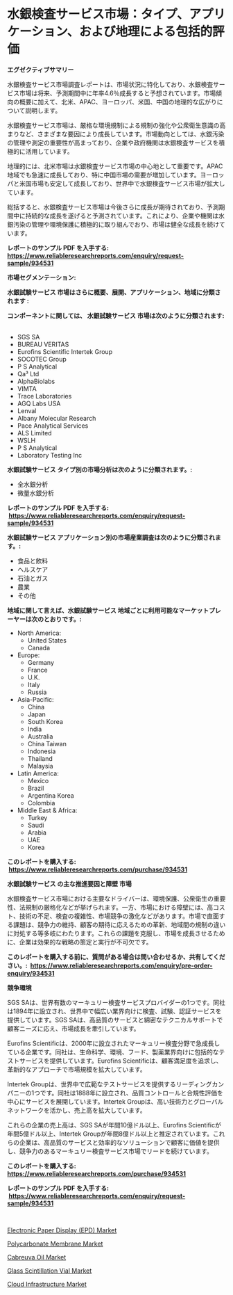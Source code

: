 <p><h1>水銀検査サービス市場：タイプ、アプリケーション、および地理による包括的評価</h1></p><p><strong>エグゼクティブサマリー</strong></p>
<p><p>水銀検査サービス市場調査レポートは、市場状況に特化しており、水銀検査サービス市場は将来、予測期間中に年率4.6％成長すると予想されています。市場傾向の概要に加えて、北米、APAC、ヨーロッパ、米国、中国の地理的な広がりについて説明します。</p><p>水銀検査サービス市場は、厳格な環境規制による規制の強化や公衆衛生意識の高まりなど、さまざまな要因により成長しています。市場動向としては、水銀汚染の管理や測定の重要性が高まっており、企業や政府機関は水銀検査サービスを積極的に活用しています。</p><p>地理的には、北米市場は水銀検査サービス市場の中心地として重要です。APAC地域でも急速に成長しており、特に中国市場の需要が増加しています。ヨーロッパと米国市場も安定して成長しており、世界中で水銀検査サービス市場が拡大しています。</p><p>総括すると、水銀検査サービス市場は今後さらに成長が期待されており、予測期間中に持続的な成長を遂げると予測されています。これにより、企業や機関は水銀汚染の管理や環境保護に積極的に取り組んでおり、市場は健全な成長を続けています。</p></p>
<p><strong>レポートのサンプル PDF を入手する: <a href="https://www.reliableresearchreports.com/enquiry/request-sample/934531">https://www.reliableresearchreports.com/enquiry/request-sample/934531</a></strong></p>
<p><strong>市場セグメンテーション:</strong></p>
<p><strong> 水銀試験サービス 市場はさらに概要、展開、アプリケーション、地域に分類されます :</strong></p>
<p><strong>コンポーネントに関しては、 水銀試験サービス 市場は次のように分類されます: &nbsp;</strong></p>
<p><ul><li>SGS SA</li><li>BUREAU VERITAS</li><li>Eurofins Scientific Intertek Group</li><li>SOCOTEC Group</li><li>P S Analytical</li><li>Qa³ Ltd</li><li>AlphaBiolabs</li><li>VIMTA</li><li>Trace Laboratories</li><li>AGQ Labs USA</li><li>Lenval</li><li>Albany Molecular Research</li><li>Pace Analytical Services</li><li>ALS Limited</li><li>WSLH</li><li>P S Analytical</li><li>Laboratory Testing Inc</li></ul></p>
<p><strong> 水銀試験サービス タイプ別の市場分析は次のように分類されます。:</strong></p>
<p><ul><li>全水銀分析</li><li>微量水銀分析</li></ul></p>
<p><strong>レポートのサンプル PDF を入手する: &nbsp;<a href="https://www.reliableresearchreports.com/enquiry/request-sample/934531">https://www.reliableresearchreports.com/enquiry/request-sample/934531</a></strong></p>
<p><strong> 水銀試験サービス アプリケーション別の市場産業調査は次のように分類されます。:</strong></p>
<p><ul><li>食品と飲料</li><li>ヘルスケア</li><li>石油とガス</li><li>農業</li><li>その他</li></ul></p>
<p><strong>地域に関して言えば、水銀試験サービス 地域ごとに利用可能なマーケットプレーヤーは次のとおりです。:</strong></p>
<p><ul>
    <li>
        North America:
        <ul>
            <li>United States</li>
            <li>Canada</li>
        </ul>
    </li>
    <li>
        Europe:
        <ul>
            <li>Germany</li>
            <li>France</li>
            <li>U.K.</li>
            <li>Italy</li>
            <li>Russia</li>
        </ul>
    </li>
    <li>
        Asia-Pacific:
        <ul>
            <li>China</li>
            <li>Japan</li>
            <li>South Korea</li>
            <li>India</li>
            <li>Australia</li>
            <li>China Taiwan</li>
            <li>Indonesia</li>
            <li>Thailand</li>
            <li>Malaysia</li>
        </ul>
    </li>
    <li>
        Latin America:
        <ul>
            <li>Mexico</li>
            <li>Brazil</li>
            <li>Argentina Korea</li>
            <li>Colombia</li>
        </ul>
    </li>
    <li>
        Middle East & Africa:
        <ul>
            <li>Turkey</li>
            <li>Saudi</li>
            <li>Arabia</li>
            <li>UAE</li>
            <li>Korea</li>
        </ul>
    </li>
    </ul></p>
<p><strong>このレポートを購入する: &nbsp;<a href="https://www.reliableresearchreports.com/purchase/934531">https://www.reliableresearchreports.com/purchase/934531</a></strong></p>
<p><strong>水銀試験サービス の主な推進要因と障壁 市場</strong></p>
<p><p>水銀検査サービス市場における主要なドライバーは、環境保護、公衆衛生の重要性、法規制の厳格化などが挙げられます。一方、市場における障壁には、高コスト、技術の不足、検査の複雑性、市場競争の激化などがあります。市場で直面する課題は、競争力の維持、顧客の期待に応えるための革新、地域間の規制の違いに対処する等多岐にわたります。これらの課題を克服し、市場を成長させるために、企業は効果的な戦略の策定と実行が不可欠です。</p></p>
<p><strong>このレポートを購入する前に、質問がある場合は問い合わせるか、共有してください。:&nbsp; <a href="https://www.reliableresearchreports.com/enquiry/pre-order-enquiry/934531">https://www.reliableresearchreports.com/enquiry/pre-order-enquiry/934531</a></strong></p>
<p><strong>競争環境</strong></p>
<p><p>SGS SAは、世界有数のマーキュリー検査サービスプロバイダーの1つです。同社は1894年に設立され、世界中で幅広い業界向けに検査、試験、認証サービスを提供しています。SGS SAは、高品質のサービスと綿密なテクニカルサポートで顧客ニーズに応え、市場成長を牽引しています。</p><p>Eurofins Scientificは、2000年に設立されたマーキュリー検査分野で急成長している企業です。同社は、生命科学、環境、フード、製薬業界向けに包括的なテストサービスを提供しています。Eurofins Scientificは、顧客満足度を追求し、革新的なアプローチで市場規模を拡大しています。</p><p>Intertek Groupは、世界中で広範なテストサービスを提供するリーディングカンパニーの1つです。同社は1888年に設立され、品質コントロールと合規性評価を中心にサービスを展開しています。Intertek Groupは、高い技術力とグローバルネットワークを活かし、売上高を拡大しています。</p><p>これらの企業の売上高は、SGS SAが年間10億ドル以上、Eurofins Scientificが年間5億ドル以上、Intertek Groupが年間8億ドル以上と推定されています。これらの企業は、高品質のサービスと効率的なソリューションで顧客に価値を提供し、競争力のあるマーキュリー検査サービス市場でリードを続けています。</p></p>
<p><strong>このレポートを購入する: &nbsp; <a href="https://www.reliableresearchreports.com/purchase/934531">https://www.reliableresearchreports.com/purchase/934531</a></strong></p>
<p><strong>レポートのサンプル PDF を入手する: &nbsp;<a href="https://www.reliableresearchreports.com/enquiry/request-sample/934531">https://www.reliableresearchreports.com/enquiry/request-sample/934531</a></strong><strong></strong></p>
<p>&nbsp;</p>
<p><p><a href="https://thundering-castanet-c65.notion.site/Electronic-Paper-Display-EPD-Market-Size-Market-Share-and-Global-Market-Analysis-Report-2024-2-a99247d4da134f37bca832110ca4e45a">Electronic Paper Display (EPD) Market</a></p><p><a href="https://github.com/Sarissaschmalingtr6fz2739/Market-Research-Report-List-1/blob/main/polycarbonate-membrane-market.md">Polycarbonate Membrane Market</a></p><p><a href="https://view.publitas.com/reportprime-1/insights-into-cabreuva-oil-market-size-analysing-market-share-trends-and-growth-from-2024-to-2031/">Cabreuva Oil Market</a></p><p><a href="https://view.publitas.com/reportprime-1/glass-scintillation-vial-market-dynamics-2024-2031-also-about-its-market-trends-projections-and-opportunities/">Glass Scintillation Vial Market</a></p><p><a href="https://bubble-tree-ea4.notion.site/Cloud-Infrastructure-Market-Size-Share-Trends-Analysis-Report-By-Material-By-Type-By-End-user--f64e4fca16a44cd781b256ffdfe8e5a9">Cloud Infrastructure Market</a></p></p>
